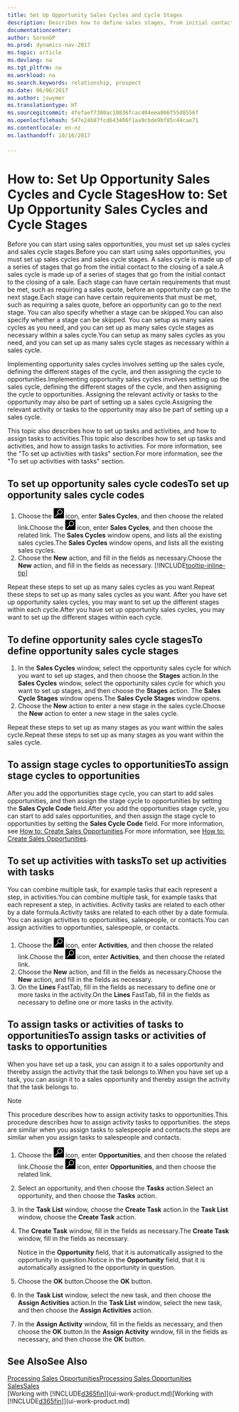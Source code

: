 ```yaml
---
title: Set Up Opportunity Sales Cycles and Cycle Stages
description: Describes how to define sales stages, from initial contact to closing, to create a sales cycle and assign it to opportunities in Dynamics NAV.
documentationcenter: 
author: SorenGP
ms.prod: dynamics-nav-2017
ms.topic: article
ms.devlang: na
ms.tgt_pltfrm: na
ms.workload: na
ms.search.keywords: relationship, prospect
ms.date: 06/06/2017
ms.author: jswymer
ms.translationtype: HT
ms.sourcegitcommit: 4fefaef7380ac10836fcac404eea006f55d8556f
ms.openlocfilehash: 547e24b87fcd643406f1aa9cbde9bf85c44cae71
ms.contentlocale: en-nz
ms.lasthandoff: 10/16/2017

---
```

# <a name="how-to-set-up-opportunity-sales-cycles-and-cycle-stages"></a><span data-ttu-id="77d57-103">How to: Set Up Opportunity Sales Cycles and Cycle Stages</span><span class="sxs-lookup"><span data-stu-id="77d57-103">How to: Set Up Opportunity Sales Cycles and Cycle Stages</span></span>
<span data-ttu-id="77d57-104">Before you can start using sales opportunities, you must set up sales cycles and sales cycle stages.</span><span class="sxs-lookup"><span data-stu-id="77d57-104">Before you can start using sales opportunities, you must set up sales cycles and sales cycle stages.</span></span> <span data-ttu-id="77d57-105">A sales cycle is made up of a series of stages that go from the initial contact to the closing of a sale.</span><span class="sxs-lookup"><span data-stu-id="77d57-105">A sales cycle is made up of a series of stages that go from the initial contact to the closing of a sale.</span></span> <span data-ttu-id="77d57-106">Each stage can have certain requirements that must be met, such as requiring a sales quote, before an opportunity can go to the next stage.</span><span class="sxs-lookup"><span data-stu-id="77d57-106">Each stage can have certain requirements that must be met, such as requiring a sales quote, before an opportunity can go to the next stage.</span></span> <span data-ttu-id="77d57-107">You can also specify whether a stage can be skipped.</span><span class="sxs-lookup"><span data-stu-id="77d57-107">You can also specify whether a stage can be skipped.</span></span> <span data-ttu-id="77d57-108">You can setup as many sales cycles as you need, and you can set up as many sales cycle stages as necessary within a sales cycle.</span><span class="sxs-lookup"><span data-stu-id="77d57-108">You can setup as many sales cycles as you need, and you can set up as many sales cycle stages as necessary within a sales cycle.</span></span>

<span data-ttu-id="77d57-109">Implementing opportunity sales cycles involves setting up the sales cycle, defining the different stages of the cycle, and then assigning the cycle to opportunities.</span><span class="sxs-lookup"><span data-stu-id="77d57-109">Implementing opportunity sales cycles involves setting up the sales cycle, defining the different stages of the cycle, and then assigning the cycle to opportunities.</span></span> <span data-ttu-id="77d57-110">Assigning the relevant activity or tasks to the opportunity may also be part of setting up a sales cycle.</span><span class="sxs-lookup"><span data-stu-id="77d57-110">Assigning the relevant activity or tasks to the opportunity may also be part of setting up a sales cycle.</span></span>

<span data-ttu-id="77d57-111">This topic also describes how to set up tasks and activities, and how to assign tasks to activities.</span><span class="sxs-lookup"><span data-stu-id="77d57-111">This topic also describes how to set up tasks and activities, and how to assign tasks to activities.</span></span> <span data-ttu-id="77d57-112">For more information, see the "To set up activities with tasks" section.</span><span class="sxs-lookup"><span data-stu-id="77d57-112">For more information, see the "To set up activities with tasks" section.</span></span>

## <a name="to-set-up-opportunity-sales-cycle-codes"></a><span data-ttu-id="77d57-113">To set up opportunity sales cycle codes</span><span class="sxs-lookup"><span data-stu-id="77d57-113">To set up opportunity sales cycle codes</span></span>
1. <span data-ttu-id="77d57-114">Choose the ![Search for Page or Report](media/ui-search/search_small.png "Search for Page or Report icon") icon, enter **Sales Cycles**, and then choose the related link.</span><span class="sxs-lookup"><span data-stu-id="77d57-114">Choose the ![Search for Page or Report](media/ui-search/search_small.png "Search for Page or Report icon") icon, enter **Sales Cycles**, and then choose the related link.</span></span> <span data-ttu-id="77d57-115">The **Sales Cycles** window opens, and lists all the existing sales cycles.</span><span class="sxs-lookup"><span data-stu-id="77d57-115">The **Sales Cycles** window opens, and lists all the existing sales cycles.</span></span>
2. <span data-ttu-id="77d57-116">Choose the **New** action, and fill in the fields as necessary.</span><span class="sxs-lookup"><span data-stu-id="77d57-116">Choose the **New** action, and fill in the fields as necessary.</span></span> [!INCLUDE[tooltip-inline-tip](includes/tooltip-inline-tip_md.md)]

<span data-ttu-id="77d57-117">Repeat these steps to set up as many sales cycles as you want.</span><span class="sxs-lookup"><span data-stu-id="77d57-117">Repeat these steps to set up as many sales cycles as you want.</span></span> <span data-ttu-id="77d57-118">After you have set up opportunity sales cycles, you may want to set up the different stages within each cycle.</span><span class="sxs-lookup"><span data-stu-id="77d57-118">After you have set up opportunity sales cycles, you may want to set up the different stages within each cycle.</span></span>

## <a name="to-define-opportunity-sales-cycle-stages"></a><span data-ttu-id="77d57-119">To define opportunity sales cycle stages</span><span class="sxs-lookup"><span data-stu-id="77d57-119">To define opportunity sales cycle stages</span></span>
1. <span data-ttu-id="77d57-120">In the **Sales Cycles** window, select the opportunity sales cycle for which you want to set up stages, and then choose the **Stages** action.</span><span class="sxs-lookup"><span data-stu-id="77d57-120">In the **Sales Cycles** window, select the opportunity sales cycle for which you want to set up stages, and then choose the **Stages** action.</span></span> <span data-ttu-id="77d57-121">The **Sales Cycle Stages** window opens.</span><span class="sxs-lookup"><span data-stu-id="77d57-121">The **Sales Cycle Stages** window opens.</span></span>
2. <span data-ttu-id="77d57-122">Choose the **New** action to enter a new stage in the sales cycle.</span><span class="sxs-lookup"><span data-stu-id="77d57-122">Choose the **New** action to enter a new stage in the sales cycle.</span></span>

<span data-ttu-id="77d57-123">Repeat these steps to set up as many stages as you want within the sales cycle.</span><span class="sxs-lookup"><span data-stu-id="77d57-123">Repeat these steps to set up as many stages as you want within the sales cycle.</span></span>

## <a name="to-assign-stage-cycles-to-opportunities"></a><span data-ttu-id="77d57-124">To assign stage cycles to opportunities</span><span class="sxs-lookup"><span data-stu-id="77d57-124">To assign stage cycles to opportunities</span></span>
<span data-ttu-id="77d57-125">After you add the opportunities stage cycle, you can start to add sales opportunities, and then assign the stage cycle to opportunities by setting the **Sales Cycle Code** field.</span><span class="sxs-lookup"><span data-stu-id="77d57-125">After you add the opportunities stage cycle, you can start to add sales opportunities, and then assign the stage cycle to opportunities by setting the **Sales Cycle Code** field.</span></span> <span data-ttu-id="77d57-126">For more information, see [How to: Create Sales Opportunities](marketing-how-create-opportunities.md).</span><span class="sxs-lookup"><span data-stu-id="77d57-126">For more information, see [How to: Create Sales Opportunities](marketing-how-create-opportunities.md).</span></span>

## <a name="to-set-up-activities-with-tasks"></a><span data-ttu-id="77d57-127">To set up activities with tasks</span><span class="sxs-lookup"><span data-stu-id="77d57-127">To set up activities with tasks</span></span>
<span data-ttu-id="77d57-128">You can combine multiple task, for example tasks that each represent a step, in activities.</span><span class="sxs-lookup"><span data-stu-id="77d57-128">You can combine multiple task, for example tasks that each represent a step, in activities.</span></span> <span data-ttu-id="77d57-129">Activity tasks are related to each other by a date formula.</span><span class="sxs-lookup"><span data-stu-id="77d57-129">Activity tasks are related to each other by a date formula.</span></span> <span data-ttu-id="77d57-130">You can assign activities to opportunities, salespeople, or contacts.</span><span class="sxs-lookup"><span data-stu-id="77d57-130">You can assign activities to opportunities, salespeople, or contacts.</span></span>

1. <span data-ttu-id="77d57-131">Choose the ![Search for Page or Report](media/ui-search/search_small.png "Search for Page or Report icon") icon, enter **Activities**, and then choose the related link.</span><span class="sxs-lookup"><span data-stu-id="77d57-131">Choose the ![Search for Page or Report](media/ui-search/search_small.png "Search for Page or Report icon") icon, enter **Activities**, and then choose the related link.</span></span>
2. <span data-ttu-id="77d57-132">Choose the **New** action, and fill in the fields as necessary.</span><span class="sxs-lookup"><span data-stu-id="77d57-132">Choose the **New** action, and fill in the fields as necessary.</span></span>
3. <span data-ttu-id="77d57-133">On the **Lines** FastTab, fill in the fields as necessary to define one or more tasks in the activity.</span><span class="sxs-lookup"><span data-stu-id="77d57-133">On the **Lines** FastTab, fill in the fields as necessary to define one or more tasks in the activity.</span></span>

## <a name="to-assign-tasks-or-activities-of-tasks-to-opportunities"></a><span data-ttu-id="77d57-134">To assign tasks or activities of tasks to opportunities</span><span class="sxs-lookup"><span data-stu-id="77d57-134">To assign tasks or activities of tasks to opportunities</span></span>
<span data-ttu-id="77d57-135">When you have set up a task, you can assign it to a sales opportunity and thereby assign the activity that the task belongs to.</span><span class="sxs-lookup"><span data-stu-id="77d57-135">When you have set up a task, you can assign it to a sales opportunity and thereby assign the activity that the task belongs to.</span></span>

> [!NOTE]  
>   <span data-ttu-id="77d57-136">This procedure describes how to assign activity tasks to opportunities.</span><span class="sxs-lookup"><span data-stu-id="77d57-136">This procedure describes how to assign activity tasks to opportunities.</span></span> <span data-ttu-id="77d57-137">the steps are similar when you assign tasks to salespeople and contacts.</span><span class="sxs-lookup"><span data-stu-id="77d57-137">the steps are similar when you assign tasks to salespeople and contacts.</span></span>

1. <span data-ttu-id="77d57-138">Choose the ![Search for Page or Report](media/ui-search/search_small.png "Search for Page or Report icon") icon, enter **Opportunities**, and then choose the related link.</span><span class="sxs-lookup"><span data-stu-id="77d57-138">Choose the ![Search for Page or Report](media/ui-search/search_small.png "Search for Page or Report icon") icon, enter **Opportunities**, and then choose the related link.</span></span>
2. <span data-ttu-id="77d57-139">Select an opportunity, and then choose the **Tasks** action.</span><span class="sxs-lookup"><span data-stu-id="77d57-139">Select an opportunity, and then choose the **Tasks** action.</span></span>
3. <span data-ttu-id="77d57-140">In the **Task List** window, choose the **Create Task** action.</span><span class="sxs-lookup"><span data-stu-id="77d57-140">In the **Task List** window, choose the **Create Task** action.</span></span>
4.  <span data-ttu-id="77d57-141">The **Create Task** window, fill in the fields as necessary.</span><span class="sxs-lookup"><span data-stu-id="77d57-141">The **Create Task** window, fill in the fields as necessary.</span></span>

    <span data-ttu-id="77d57-142">Notice in the **Opportunity** field, that it is automatically assigned to the opportunity in question.</span><span class="sxs-lookup"><span data-stu-id="77d57-142">Notice in the **Opportunity** field, that it is automatically assigned to the opportunity in question.</span></span>
5. <span data-ttu-id="77d57-143">Choose the **OK** button.</span><span class="sxs-lookup"><span data-stu-id="77d57-143">Choose the **OK** button.</span></span>
6. <span data-ttu-id="77d57-144">In the **Task List** window, select the new task, and then choose the **Assign Activities** action.</span><span class="sxs-lookup"><span data-stu-id="77d57-144">In the **Task List** window, select the new task, and then choose the **Assign Activities** action.</span></span>
7. <span data-ttu-id="77d57-145">In the **Assign Activity** window, fill in the fields as necessary, and then choose the **OK** button.</span><span class="sxs-lookup"><span data-stu-id="77d57-145">In the **Assign Activity** window, fill in the fields as necessary, and then choose the **OK** button.</span></span>

## <a name="see-also"></a><span data-ttu-id="77d57-146">See Also</span><span class="sxs-lookup"><span data-stu-id="77d57-146">See Also</span></span>
[<span data-ttu-id="77d57-147">Processing Sales Opportunities</span><span class="sxs-lookup"><span data-stu-id="77d57-147">Processing Sales Opportunities</span></span>](marketing-processing-sales-opportunities.md)  
[<span data-ttu-id="77d57-148">Sales</span><span class="sxs-lookup"><span data-stu-id="77d57-148">Sales</span></span>](sales-manage-sales.md)  
<span data-ttu-id="77d57-149">[Working with [!INCLUDE[d365fin](includes/d365fin_md.md)]](ui-work-product.md)</span><span class="sxs-lookup"><span data-stu-id="77d57-149">[Working with [!INCLUDE[d365fin](includes/d365fin_md.md)]](ui-work-product.md)</span></span>

